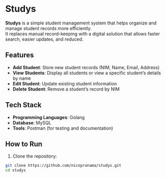 # Studys

**Studys** is a simple student management system that helps organize and manage student records more efficiently.  
It replaces manual record-keeping with a digital solution that allows faster search, easier updates, and reduced.  

## Features
- **Add Student**: Store new student records (NIM, Name, Email, Address)  
- **View Students**: Display all students or view a specific student’s details by name  
- **Edit Student**: Update existing student information  
- **Delete Student**: Remove a student’s record by NIM  

## Tech Stack
- **Programming Languages**: Golang  
- **Database**: MySQL  
- **Tools**: Postman (for testing and documentation)  

## How to Run
1. Clone the repository:
```bash
git clone https://github.com/nicopranama/studys.git
cd studys
